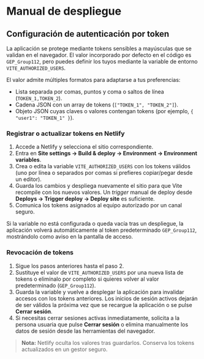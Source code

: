 # Manual de despliegue

## Configuración de autenticación por token

La aplicación se protege mediante tokens sensibles a mayúsculas que se validan en el navegador. El valor incorporado por defecto en el código es `GEP_Group112`, pero puedes definir los tuyos mediante la variable de entorno `VITE_AUTHORIZED_USERS`.

El valor admite múltiples formatos para adaptarse a tus preferencias:

- Lista separada por comas, puntos y coma o saltos de línea (`TOKEN_1,TOKEN_2`).
- Cadena JSON con un array de tokens (`["TOKEN_1", "TOKEN_2"]`).
- Objeto JSON cuyas claves o valores contengan tokens (por ejemplo, `{ "user1": "TOKEN_1" }`).

### Registrar o actualizar tokens en Netlify

1. Accede a Netlify y selecciona el sitio correspondiente.
2. Entra en **Site settings → Build & deploy → Environment → Environment variables**.
3. Crea o edita la variable `VITE_AUTHORIZED_USERS` con los tokens válidos (uno por línea o separados por comas si prefieres copiar/pegar desde un editor).
4. Guarda los cambios y despliega nuevamente el sitio para que Vite recompile con los nuevos valores. Un _trigger_ manual de deploy desde **Deploys → Trigger deploy → Deploy site** es suficiente.
5. Comunica los tokens asignados al equipo autorizado por un canal seguro.

Si la variable no está configurada o queda vacía tras un despliegue, la aplicación volverá automáticamente al token predeterminado `GEP_Group112`, mostrándolo como aviso en la pantalla de acceso.

### Revocación de tokens

1. Sigue los pasos anteriores hasta el paso 2.
2. Sustituye el valor de `VITE_AUTHORIZED_USERS` por una nueva lista de tokens o elimínalo por completo si quieres volver al valor predeterminado (`GEP_Group112`).
3. Guarda la variable y vuelve a desplegar la aplicación para invalidar accesos con los tokens anteriores. Los inicios de sesión activos dejarán de ser válidos la próxima vez que se recargue la aplicación o se pulse **Cerrar sesión**.
4. Si necesitas cerrar sesiones activas inmediatamente, solicita a la persona usuaria que pulse **Cerrar sesión** o elimina manualmente los datos de sesión desde las herramientas del navegador.

> **Nota:** Netlify oculta los valores tras guardarlos. Conserva los tokens actualizados en un gestor seguro.
